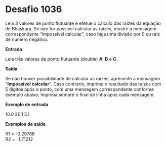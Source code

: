 # Desafio 1036

Leia 3 valores de ponto flutuante e efetue o cálculo das raízes da equação de Bhaskara. Se não for possível calcular as raízes, mostre a mensagem correspondente “Impossivel calcular”, caso haja uma divisão por 0 ou raiz de numero negativo.

**Entrada**

Leia três valores de ponto flutuante (double) **A**, **B** e **C**.

**Saída**

Se não houver possibilidade de calcular as raízes, apresente a mensagem "**Impossivel calcular**". Caso contrário, imprima o resultado das raízes com 5 dígitos após o ponto, com uma mensagem correspondente conforme exemplo abaixo. Imprima sempre o final de linha após cada mensagem.

**Exemplo de entrada**

10.0 20.1 5.1

**Exemplos de saída**

R1 = -0.29788  
R2 = -1.71212